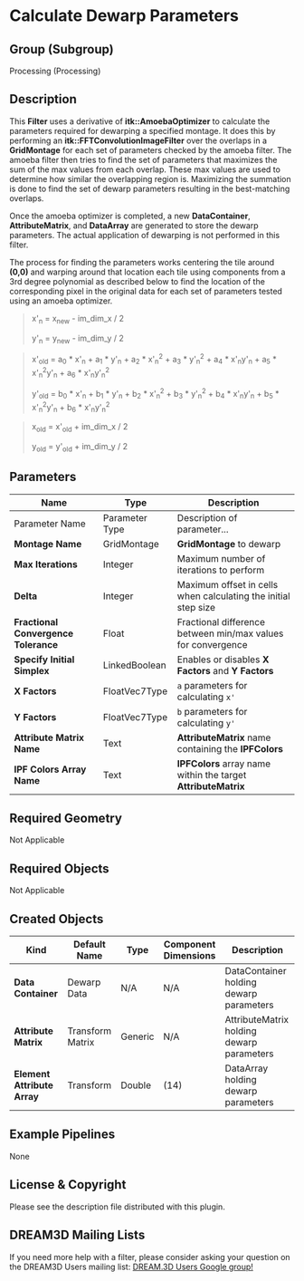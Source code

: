 # Calculate Dewarp Parameters #


## Group (Subgroup) ##

Processing (Processing)

## Description ##

This **Filter** uses a derivative of **itk::AmoebaOptimizer** to calculate the parameters required for dewarping a specified montage.  It does this by performing an **itk::FFTConvolutionImageFilter** over the overlaps in a **GridMontage** for each set of parameters checked by the amoeba filter.  The amoeba filter then tries to find the set of parameters that maximizes the sum of the max values from each overlap.  These max values are used to determine how similar the overlapping region is.  Maximizing the summation is done to find the set of dewarp parameters resulting in the best-matching overlaps.

Once the amoeba optimizer is completed, a new **DataContainer**, **AttributeMatrix**, and **DataArray** are generated to store the dewarp parameters.  The actual application of dewarping is not performed in this filter.

The process for finding the parameters works centering the tile around **(0,0)** and warping around that location each tile using components from a 3rd degree polynomial as described below to find the location of the corresponding pixel in the original data for each set of parameters tested using an amoeba optimizer.

> x'<sub>n</sub> = x<sub>new</sub> - im_dim_x / 2
>
> y'<sub>n</sub> = y<sub>new</sub> - im_dim_y / 2

> x'<sub>old</sub> = a<sub>0</sub> * x'<sub>n</sub> + a<sub>1</sub> * y'<sub>n</sub> + a<sub>2</sub> * x'<sub>n</sub><sup>2</sup> + a<sub>3</sub> * y'<sub>n</sub><sup>2</sup> + a<sub>4</sub> * x'<sub>n</sub>y'<sub>n</sub> + a<sub>5</sub> * x'<sub>n</sub><sup>2</sup>y'<sub>n</sub> + a<sub>6</sub> * x'<sub>n</sub>y'<sub>n</sub><sup>2</sup>
> 
> y'<sub>old</sub> = b<sub>0</sub> * x'<sub>n</sub> + b<sub>1</sub> * y'<sub>n</sub> + b<sub>2</sub> * x'<sub>n</sub><sup>2</sup> + b<sub>3</sub> * y'<sub>n</sub><sup>2</sup> + b<sub>4</sub> * x'<sub>n</sub>y'<sub>n</sub> + b<sub>5</sub> * x'<sub>n</sub><sup>2</sup>y'<sub>n</sub> + b<sub>6</sub> * x'<sub>n</sub>y'<sub>n</sub><sup>2</sup>

> x<sub>old</sub> = x'<sub>old</sub> + im_dim_x / 2
>
> y<sub>old</sub> = y'<sub>old</sub> + im_dim_y / 2



## Parameters ##

| Name | Type | Description |
|------|------|------|
| Parameter Name | Parameter Type | Description of parameter... |
| **Montage Name** | GridMontage | **GridMontage** to dewarp |
| **Max Iterations** | Integer | Maximum number of iterations to perform |
| **Delta** | Integer | Maximum offset in cells when calculating the initial step size |
| **Fractional Convergence Tolerance** | Float | Fractional difference between min/max values for convergence |
| **Specify Initial Simplex** | LinkedBoolean | Enables or disables **X Factors** and **Y Factors** |
| **X Factors** | FloatVec7Type | `a` parameters for calculating `x'` |
| **Y Factors** | FloatVec7Type | `b` parameters for calculating `y'` |
| **Attribute Matrix Name** | Text | **AttributeMatrix** name containing the **IPFColors** |
| **IPF Colors Array Name** | Text | **IPFColors** array name within the target **AttributeMatrix** |

## Required Geometry ##
Not Applicable

## Required Objects ##
Not Applicable

## Created Objects ##

| Kind | Default Name | Type | Component Dimensions | Description |
|------|--------------|-------------|---------|-----|
| **Data Container** | Dewarp Data | N/A | N/A | DataContainer holding dewarp parameters |
| **Attribute Matrix** | Transform Matrix | Generic | N/A | AttributeMatrix holding dewarp parameters |
| **Element Attribute Array** | Transform | Double | (14) | DataArray holding dewarp parameters |


## Example Pipelines ##

None

## License & Copyright ##

Please see the description file distributed with this plugin.

## DREAM3D Mailing Lists ##

If you need more help with a filter, please consider asking your question on the DREAM3D Users mailing list:
[DREAM.3D Users Google group!](https://groups.google.com/forum/?hl=en#!forum/dream3d-users)